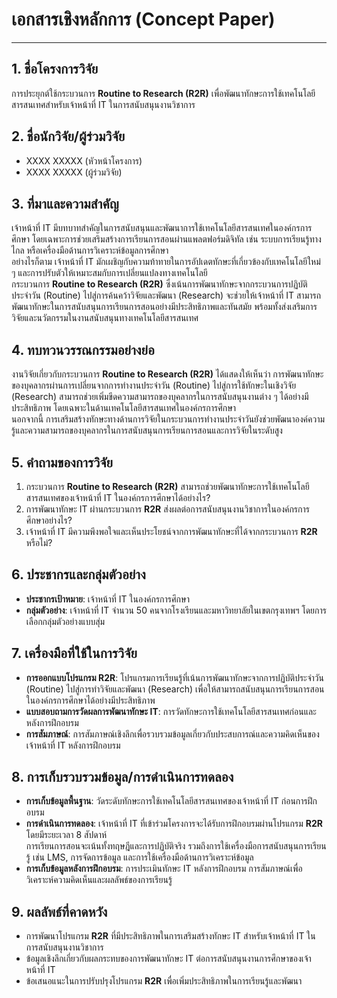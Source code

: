 # เอกสารเชิงหลักการ (Concept Paper)

---

## 1. ชื่อโครงการวิจัย
การประยุกต์ใช้กระบวนการ **Routine to Research (R2R)** เพื่อพัฒนาทักษะการใช้เทคโนโลยีสารสนเทศสำหรับเจ้าหน้าที่ IT ในการสนับสนุนงานวิชาการ

## 2. ชื่อนักวิจัย/ผู้ร่วมวิจัย
- XXXX XXXXX (หัวหน้าโครงการ)  
- XXXX XXXXX (ผู้ร่วมวิจัย)

## 3. ที่มาและความสำคัญ
เจ้าหน้าที่ IT มีบทบาทสำคัญในการสนับสนุนและพัฒนาการใช้เทคโนโลยีสารสนเทศในองค์กรการศึกษา โดยเฉพาะการช่วยเสริมสร้างการเรียนการสอนผ่านแพลตฟอร์มดิจิทัล เช่น ระบบการเรียนรู้ทางไกล หรือเครื่องมือด้านการวิเคราะห์ข้อมูลการศึกษา  
อย่างไรก็ตาม เจ้าหน้าที่ IT มักเผชิญกับความท้าทายในการอัปเดตทักษะที่เกี่ยวข้องกับเทคโนโลยีใหม่ ๆ และการปรับตัวให้เหมาะสมกับการเปลี่ยนแปลงทางเทคโนโลยี  
กระบวนการ **Routine to Research (R2R)** ซึ่งเน้นการพัฒนาทักษะจากกระบวนการปฏิบัติประจำวัน (Routine) ไปสู่การค้นคว้าวิจัยและพัฒนา (Research) จะช่วยให้เจ้าหน้าที่ IT สามารถพัฒนาทักษะในการสนับสนุนการเรียนการสอนอย่างมีประสิทธิภาพและทันสมัย พร้อมทั้งส่งเสริมการวิจัยและนวัตกรรมในงานสนับสนุนทางเทคโนโลยีสารสนเทศ

## 4. ทบทวนวรรณกรรมอย่างย่อ
งานวิจัยเกี่ยวกับกระบวนการ **Routine to Research (R2R)** ได้แสดงให้เห็นว่า การพัฒนาทักษะของบุคลากรผ่านการเปลี่ยนจากการทำงานประจำวัน (Routine) ไปสู่การใช้ทักษะในเชิงวิจัย (Research) สามารถช่วยเพิ่มขีดความสามารถของบุคลากรในการสนับสนุนงานต่าง ๆ ได้อย่างมีประสิทธิภาพ โดยเฉพาะในด้านเทคโนโลยีสารสนเทศในองค์กรการศึกษา  
นอกจากนี้ การเสริมสร้างทักษะทางด้านการวิจัยในกระบวนการทำงานประจำวันยังช่วยพัฒนาองค์ความรู้และความสามารถของบุคลากรในการสนับสนุนการเรียนการสอนและการวิจัยในระดับสูง

## 5. คำถามของการวิจัย
1. กระบวนการ **Routine to Research (R2R)** สามารถช่วยพัฒนาทักษะการใช้เทคโนโลยีสารสนเทศของเจ้าหน้าที่ IT ในองค์กรการศึกษาได้อย่างไร?  
2. การพัฒนาทักษะ IT ผ่านกระบวนการ **R2R** ส่งผลต่อการสนับสนุนงานวิชาการในองค์กรการศึกษาอย่างไร?  
3. เจ้าหน้าที่ IT มีความพึงพอใจและเห็นประโยชน์จากการพัฒนาทักษะที่ได้จากกระบวนการ **R2R** หรือไม่?

## 6. ประชากรและกลุ่มตัวอย่าง
- **ประชากรเป้าหมาย**: เจ้าหน้าที่ IT ในองค์กรการศึกษา  
- **กลุ่มตัวอย่าง**: เจ้าหน้าที่ IT จำนวน 50 คนจากโรงเรียนและมหาวิทยาลัยในเขตกรุงเทพฯ โดยการเลือกกลุ่มตัวอย่างแบบสุ่ม

## 7. เครื่องมือที่ใช้ในการวิจัย
- **การออกแบบโปรแกรม R2R**: โปรแกรมการเรียนรู้ที่เน้นการพัฒนาทักษะจากการปฏิบัติประจำวัน (Routine) ไปสู่การทำวิจัยและพัฒนา (Research) เพื่อให้สามารถสนับสนุนการเรียนการสอนในองค์กรการศึกษาได้อย่างมีประสิทธิภาพ  
- **แบบสอบถามการวัดผลการพัฒนาทักษะ IT**: การวัดทักษะการใช้เทคโนโลยีสารสนเทศก่อนและหลังการฝึกอบรม  
- **การสัมภาษณ์**: การสัมภาษณ์เชิงลึกเพื่อรวบรวมข้อมูลเกี่ยวกับประสบการณ์และความคิดเห็นของเจ้าหน้าที่ IT หลังการฝึกอบรม

## 8. การเก็บรวบรวมข้อมูล/การดำเนินการทดลอง
- **การเก็บข้อมูลพื้นฐาน**: วัดระดับทักษะการใช้เทคโนโลยีสารสนเทศของเจ้าหน้าที่ IT ก่อนการฝึกอบรม  
- **การดำเนินการทดลอง**: เจ้าหน้าที่ IT ที่เข้าร่วมโครงการจะได้รับการฝึกอบรมผ่านโปรแกรม **R2R** โดยมีระยะเวลา 8 สัปดาห์  
การเรียนการสอนจะเน้นทั้งทฤษฎีและการปฏิบัติจริง รวมถึงการใช้เครื่องมือการสนับสนุนการเรียนรู้ เช่น LMS, การจัดการข้อมูล และการใช้เครื่องมือด้านการวิเคราะห์ข้อมูล  
- **การเก็บข้อมูลหลังการฝึกอบรม**: การประเมินทักษะ IT หลังการฝึกอบรม การสัมภาษณ์เพื่อวิเคราะห์ความคิดเห็นและผลลัพธ์ของการเรียนรู้

## 9. ผลลัพธ์ที่คาดหวัง
- การพัฒนาโปรแกรม **R2R** ที่มีประสิทธิภาพในการเสริมสร้างทักษะ IT สำหรับเจ้าหน้าที่ IT ในการสนับสนุนงานวิชาการ  
- ข้อมูลเชิงลึกเกี่ยวกับผลกระทบของการพัฒนาทักษะ IT ต่อการสนับสนุนงานการศึกษาของเจ้าหน้าที่ IT  
- ข้อเสนอแนะในการปรับปรุงโปรแกรม **R2R** เพื่อเพิ่มประสิทธิภาพในการเรียนรู้และพัฒนา
